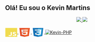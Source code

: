 ## Olá! Eu sou o Kevin Martins

<div align="center">
  <a href="https://github.com/kevinhugg">
  <img height="180em" src="https://github-readme-stats.vercel.app/api?username=kevinhugg&show_icons=true&theme=radical&include_all_commits=true&count_private=true"/>
  <img height="180em" src="https://github-readme-stats.vercel.app/api/top-langs/?username=kevinhugg&layout=compact&langs_count=7&theme=radical"/>
</div>

<div style="display: inline_block"><br>
  <img align="center" alt="Kevin-Js" height="30" width="40" src="https://raw.githubusercontent.com/devicons/devicon/master/icons/javascript/javascript-plain.svg">
  <img align="center" alt="Kevin-HTML" height="30" width="40" src="https://raw.githubusercontent.com/devicons/devicon/master/icons/html5/html5-original.svg">
  <img align="center" alt="Kevin-CSS" height="30" width="40" src="https://raw.githubusercontent.com/devicons/devicon/master/icons/css3/css3-original.svg">
    <img align="center" alt="Kevin-PHP" height="40" width="50" src="https://cdn.jsdelivr.net/gh/devicons/devicon@latest/icons/php/php-original.svg">
</div>
